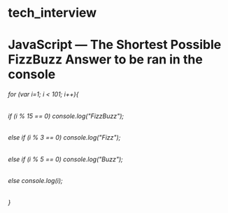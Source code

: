 # tech_interview

 # JavaScript — The Shortest Possible FizzBuzz Answer to be ran in the console 

###### for (var i=1; i < 101; i++){
######    if (i % 15 == 0) console.log("FizzBuzz");
######    else if (i % 3 == 0) console.log("Fizz");
######    else if (i % 5 == 0) console.log("Buzz");
######    else console.log(i);
###### }

